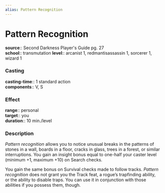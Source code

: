 ```yaml
---
alias: Pattern Recognition
---
```


# Pattern Recognition 

**source**:: Second Darkness Player's Guide pg. 27  
**school**:: transmutation
**level**:: arcanist 1, redmantisassassin 1, sorcerer 1, wizard 1

### Casting 

**casting-time**:: 1 standard action  
**components**:: V, S

### Effect 

**range**:: personal  
**target**:: you  
**duration**:: 10 min./level

### Description 

*Pattern recognition* allows you to notice unusual breaks in the patterns of stones in a wall, boards in a floor, cracks in glass, trees in a forest, or similar interruptions. You gain an insight bonus equal to one-half your caster level (minimum +1, maximum +10) on Search checks.  
  
You gain the same bonus on Survival checks made to follow tracks. *Pattern recognition* does not grant you the Track feat, a rogue’s trapfinding ability, or the ability to disable traps. You can use it in conjunction with those abilities if you possess them, though.
